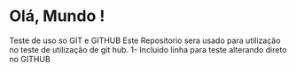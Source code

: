 # Olá, Mundo !
 Teste de uso so GIT e GITHUB
 Este Repositorio sera usado para utilização no teste de utilização de git hub.
 1- Incluido linha para teste alterando direto no GITHUB
